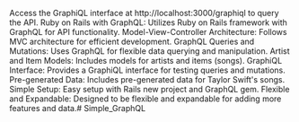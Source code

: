 Access the GraphiQL interface at http://localhost:3000/graphiql to query the API.
Ruby on Rails with GraphQL: Utilizes Ruby on Rails framework with GraphQL for API functionality.
Model-View-Controller Architecture: Follows MVC architecture for efficient development.
GraphQL Queries and Mutations: Uses GraphQL for flexible data querying and manipulation.
Artist and Item Models: Includes models for artists and items (songs).
GraphiQL Interface: Provides a GraphiQL interface for testing queries and mutations.
Pre-generated Data: Includes pre-generated data for Taylor Swift's songs.
Simple Setup: Easy setup with Rails new project and GraphQL gem.
Flexible and Expandable: Designed to be flexible and expandable for adding more features and data.# Simple_GraphQL
